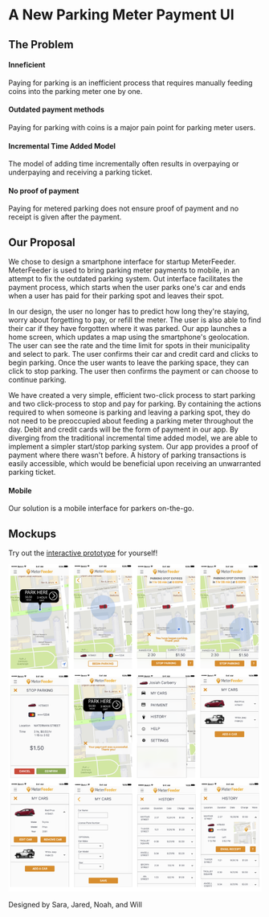 # A New Parking Meter Payment UI

## The Problem
#### Inneficient
Paying for parking is an inefficient process that requires manually feeding coins into the parking meter one by one. 

#### Outdated payment methods
Paying for parking with coins is a major pain point for parking meter users. 

#### Incremental Time Added Model
The model of adding time incrementally often results in overpaying or underpaying and receiving a parking ticket. 

#### No proof of payment
Paying for metered parking does not ensure proof of payment and no receipt is given after the payment. 

## Our Proposal
We chose to design a smartphone interface for startup MeterFeeder. MeterFeeder is used to bring parking meter payments to mobile, in an attempt to fix the outdated parking system. Out interface facilitates the payment process, which starts when the user parks one's car and ends when a user has paid for their parking spot and leaves their spot. 

In our design, the user no longer has to predict how long they're staying, worry about forgetting to pay, or refill the meter. The user is also able to find their car if they have forgotten where it was parked. Our app launches a home screen, which updates a map using the smartphone's geolocation. The user can see the rate and the time limit for spots in their municipality and select to park. The user confirms their car and credit card and clicks to begin parking. Once the user wants to leave the parking space, they can click to stop parking. The user then confirms the payment or can choose to continue parking. 

We have created a very simple, efficient two-click process to start parking and two click-process to stop and pay for parking. By containing the actions required to when someone is parking and leaving a parking spot, they do not need to be preoccupied about feeding a parking meter throughout the day. Debit and credit cards will be the form of payment in our app. By diverging from the traditional incremental time added model, we are able to implement a simpler start/stop parking system. Our app provides a proof of payment where there wasn't before. A history of parking transactions is easily accessible, which would be beneficial upon receiving an unwarranted parking ticket. 

#### Mobile
Our solution is a mobile interface for parkers on-the-go. 


## Mockups

Try out the [interactive prototype](https://invis.io/A39870YZV) for yourself! 

![](https://github.com/speletz/mockups/blob/master/mockups.png)


Designed by Sara, Jared, Noah, and Will
